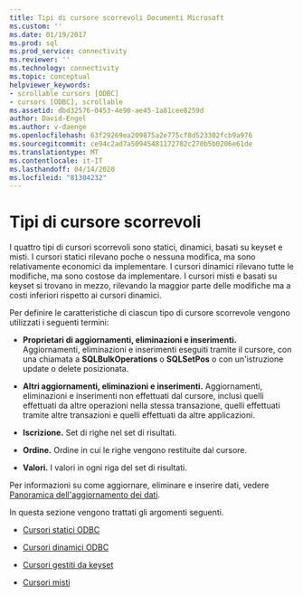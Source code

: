 ```yaml
---
title: Tipi di cursore scorrevoli Documenti Microsoft
ms.custom: ''
ms.date: 01/19/2017
ms.prod: sql
ms.prod_service: connectivity
ms.reviewer: ''
ms.technology: connectivity
ms.topic: conceptual
helpviewer_keywords:
- scrollable cursors [ODBC]
- cursors [ODBC], scrollable
ms.assetid: dbd32576-0453-4e90-ae45-1a81cee8259d
author: David-Engel
ms.author: v-daenge
ms.openlocfilehash: 63f29269ea209875a2e775cf8d523302fcb9a976
ms.sourcegitcommit: ce94c2ad7a50945481172782c270b5b0206e61de
ms.translationtype: MT
ms.contentlocale: it-IT
ms.lasthandoff: 04/14/2020
ms.locfileid: "81304232"
---
```

# <a name="scrollable-cursor-types"></a>Tipi di cursore scorrevoli
I quattro tipi di cursori scorrevoli sono statici, dinamici, basati su keyset e misti. I cursori statici rilevano poche o nessuna modifica, ma sono relativamente economici da implementare. I cursori dinamici rilevano tutte le modifiche, ma sono costose da implementare. I cursori misti e basati su keyset si trovano in mezzo, rilevando la maggior parte delle modifiche ma a costi inferiori rispetto ai cursori dinamici.  
  
 Per definire le caratteristiche di ciascun tipo di cursore scorrevole vengono utilizzati i seguenti termini:  
  
-   **Proprietari di aggiornamenti, eliminazioni e inserimenti.** Aggiornamenti, eliminazioni e inserimenti eseguiti tramite il cursore, con una chiamata a **SQLBulkOperations** o **SQLSetPos** o con un'istruzione update o delete posizionata.  
  
-   **Altri aggiornamenti, eliminazioni e inserimenti.** Aggiornamenti, eliminazioni e inserimenti non effettuati dal cursore, inclusi quelli effettuati da altre operazioni nella stessa transazione, quelli effettuati tramite altre transazioni e quelli effettuati da altre applicazioni.  
  
-   **Iscrizione.** Set di righe nel set di risultati.  
  
-   **Ordine.** Ordine in cui le righe vengono restituite dal cursore.  
  
-   **Valori.** I valori in ogni riga del set di risultati.  
  
 Per informazioni su come aggiornare, eliminare e inserire dati, vedere [Panoramica dell'aggiornamento dei dati](../../../odbc/reference/develop-app/updating-data-overview.md).  
  
 In questa sezione vengono trattati gli argomenti seguenti.  
  
-   [Cursori statici ODBC](../../../odbc/reference/develop-app/odbc-static-cursors.md)  
  
-   [Cursori dinamici ODBC](../../../odbc/reference/develop-app/odbc-dynamic-cursors.md)  
  
-   [Cursori gestiti da keyset](../../../odbc/reference/develop-app/keyset-driven-cursors.md)  
  
-   [Cursori misti](../../../odbc/reference/develop-app/mixed-cursors.md)
